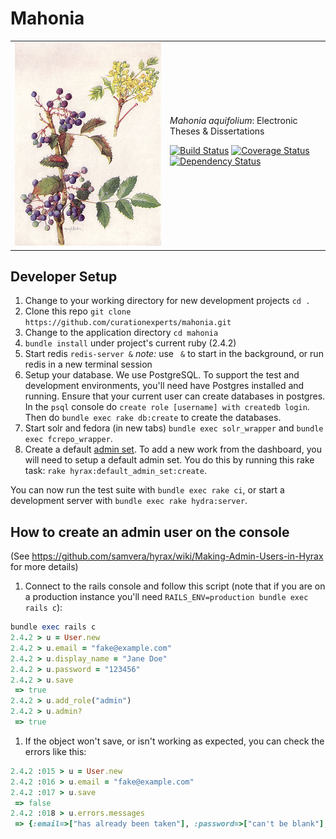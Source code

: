 # Mahonia



<table width="100%">
  <tr>
    <td><img alt="Mahonia aquifolium image" src="app/assets/images/mahonia.jpg" height="40%"></td>
    <td>
       <i>Mahonia aquifolium</i>: Electronic Theses & Dissertations
       <br/>
     <p><a href="https://travis-ci.org/curationexperts/mahonia"><img src="https://travis-ci.org/curationexperts/mahonia.svg?branch=master" alt="Build Status"></a>
<a href="https://coveralls.io/github/curationexperts/mahonia?branch=master"><img src="https://coveralls.io/repos/github/curationexperts/mahonia/badge.svg?branch=master" alt="Coverage Status"></a>
<a href="https://gemnasium.com/github.com/curationexperts/mahonia"><img src="https://gemnasium.com/badges/github.com/curationexperts/mahonia.svg" alt="Dependency Status"></a></p>
    </td>
  </tr>
</table>

## Developer Setup

1. Change to your working directory for new development projects
   `cd .`
1. Clone this repo
   `git clone https://github.com/curationexperts/mahonia.git`
1. Change to the application directory
   `cd mahonia`
1. `bundle install` under project's current ruby (2.4.2)
1. Start redis
   `redis-server &`
   *note:* use ` &` to start in the background, or run redis in a new terminal
   session
1. Setup your database.
   We use PostgreSQL. To support the test and development environments, you'll
   need have Postgres installed and running.
   Ensure that your current user can create databases in postgres. In the `psql`
   console do `create role [username] with createdb login`. Then do
   `bundle exec rake db:create` to create the databases.
1. Start solr and fedora (in new tabs) `bundle exec solr_wrapper` and `bundle exec fcrepo_wrapper`.   
1. Create a default [admin set](https://samvera.github.io/what-are-admin-things.html).
   To add a new work from the dashboard, you will need to setup a default admin set. You
   do this by running this rake task: `rake hyrax:default_admin_set:create`.

You can now run the test suite with `bundle exec rake ci`, or start a
development server with `bundle exec rake hydra:server`.

## How to create an admin user on the console
(See https://github.com/samvera/hyrax/wiki/Making-Admin-Users-in-Hyrax for more details)

1. Connect to the rails console and follow this script (note that if you are on a production instance you'll need `RAILS_ENV=production bundle exec rails c`):
  ```ruby
  bundle exec rails c
  2.4.2 > u = User.new
  2.4.2 > u.email = "fake@example.com"
  2.4.2 > u.display_name = "Jane Doe"
  2.4.2 > u.password = "123456"
  2.4.2 > u.save
   => true
  2.4.2 > u.add_role("admin")
  2.4.2 > u.admin?
   => true
  ```

1. If the object won't save, or isn't working as expected, you can check the errors like this:
  ```ruby
  2.4.2 :015 > u = User.new
  2.4.2 :016 > u.email = "fake@example.com"
  2.4.2 :017 > u.save
   => false
  2.4.2 :018 > u.errors.messages
   => {:email=>["has already been taken"], :password=>["can't be blank"], :orcid=>[]}
  ```
